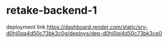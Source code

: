 # retake-backend-1

deployment link https://dashboard.render.com/static/srv-d0hj0qa4d50c73bk3c0g/deploys/dep-d0hj0qi4d50c73bk3ce0
